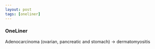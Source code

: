 ```yaml
---
layout: post
tags: [oneliner]
---
```



### OneLiner

Adenocarcinoma (ovarian, pancreatic and stomach) -> dermatomyositis
